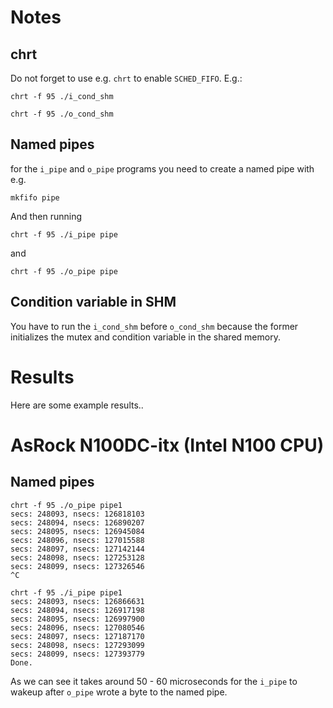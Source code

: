 # Notes


## chrt
Do not forget to use e.g. `chrt` to enable `SCHED_FIFO`. E.g.:

```
chrt -f 95 ./i_cond_shm 
```

```
chrt -f 95 ./o_cond_shm
```

## Named pipes

for the `i_pipe` and `o_pipe` programs you need to create a named pipe with e.g.

```
mkfifo pipe
```

And then running

```
chrt -f 95 ./i_pipe pipe
```

and 

```
chrt -f 95 ./o_pipe pipe
```

## Condition variable in SHM

You have to run the `i_cond_shm` before `o_cond_shm` because the former initializes the mutex and condition variable in the shared memory.

# Results

Here are some example results..

# AsRock N100DC-itx (Intel N100 CPU)

## Named pipes

```
chrt -f 95 ./o_pipe pipe1
secs: 248093, nsecs: 126818103
secs: 248094, nsecs: 126890207
secs: 248095, nsecs: 126945084
secs: 248096, nsecs: 127015588
secs: 248097, nsecs: 127142144
secs: 248098, nsecs: 127253128
secs: 248099, nsecs: 127326546
^C
```

```
chrt -f 95 ./i_pipe pipe1
secs: 248093, nsecs: 126866631
secs: 248094, nsecs: 126917198
secs: 248095, nsecs: 126997900
secs: 248096, nsecs: 127080546
secs: 248097, nsecs: 127187170
secs: 248098, nsecs: 127293099
secs: 248099, nsecs: 127393779
Done.
```

As we can see it takes around 50 - 60 microseconds for the `i_pipe` to wakeup after `o_pipe` wrote a byte to the named pipe.

